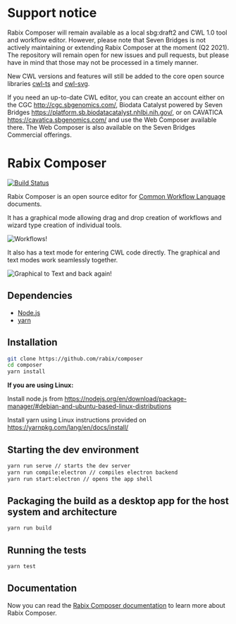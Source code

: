 # Support notice

Rabix Composer will remain available as a local sbg:draft2 and CWL 1.0 tool and workflow editor. However, please note that Seven Bridges is not actively maintaining or extending Rabix Composer at the moment (Q2 2021). The repository will remain open for new issues and pull requests, but please have in mind that those may not be processed in a timely manner.

New CWL versions and features will still be added to the core open source libraries [cwl-ts](https://github.com/rabix/cwl-ts) and [cwl-svg](https://github.com/rabix/cwl-svg). 

If you need an up-to-date CWL editor, you can create an account either on the CGC http://cgc.sbgenomics.com/, Biodata Catalyst powered by Seven Bridges https://platform.sb.biodatacatalyst.nhlbi.nih.gov/, or on CAVATICA https://cavatica.sbgenomics.com/ and use the Web Composer available there. The Web Composer is also available on the Seven Bridges Commercial offerings.

# Rabix Composer
[![Build Status](https://travis-ci.org/rabix/composer.svg?branch=master)](https://travis-ci.org/rabix/composer)

Rabix Composer is an open source editor for [Common Workflow Language](https://github.com/common-workflow-language/common-workflow-language) 
documents. 

It has a graphical mode allowing drag and drop creation of workflows
and wizard type creation of individual tools.

![Workflows!](doc/images/workflows.gif)

It also has a text mode for entering CWL code directly. The graphical and text
modes work seamlessly together.

![Graphical to Text and back again!](doc/images/visual_text.gif)

## Dependencies

- [Node.js](https://nodejs.org/en/)
- [yarn](https://yarnpkg.com/en/)

## Installation

```bash
git clone https://github.com/rabix/composer
cd composer
yarn install
```

**If you are using Linux:**

Install node.js from https://nodejs.org/en/download/package-manager/#debian-and-ubuntu-based-linux-distributions

Install yarn using Linux instructions provided on https://yarnpkg.com/lang/en/docs/install/

## Starting the dev environment
```bash
yarn run serve // starts the dev server
yarn run compile:electron // compiles electron backend
yarn run start:electron // opens the app shell
```

## Packaging the build as a desktop app for the host system and architecture
```bash
yarn run build
```

## Running the tests
```bash
yarn test
```

## Documentation

Now you can read the [Rabix Composer documentation](http://docs.rabix.io/) to learn more about Rabix Composer.
